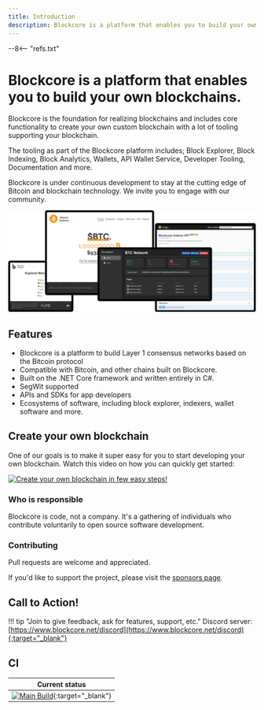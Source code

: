 ```yaml
---
title: Introduction
description: Blockcore is a platform that enables you to build your own blockchains.
---
```

--8<-- "refs.txt"

# Blockcore is a platform that enables you to build your own blockchains.

Blockcore is the foundation for realizing blockchains and includes core functionality to create your own custom blockchain with a lot of tooling supporting your blockchain.

The tooling as part of the Blockcore platform includes; Block Explorer, Block Indexing, Block Analytics, Wallets, API Wallet Service, Developer Tooling, Documentation and more.

Blockcore is under continuous development to stay at the cutting edge of Bitcoin and blockchain technology. We invite you to engage with our community.

![](./img/BlockcoreScreenshots.png)

## Features

* Blockcore is a platform to build Layer 1 consensus networks based on the Bitcoin protocol
* Compatible with Bitcoin, and other chains built on Blockcore.
* Built on the .NET Core framework and written entirely in C#.
* SegWit supported
* APIs and SDKs for app developers
* Ecosystems of software, including block explorer, indexers, wallet software and more.

## Create your own blockchain

One of our goals is to make it super easy for you to start developing your own blockchain. Watch this video on how you can quickly get started:

[![Create your own blockchain in few easy steps!](https://img.youtube.com/vi/cChDtZ1zllg/mqdefault.jpg)](https://www.youtube.com/watch?v=cChDtZ1zllg "Create your own blockchain in few easy steps!")

### Who is responsible

Blockcore is code, not a company. It's a gathering of individuals who contribute voluntarily to open source software development.

### Contributing

Pull requests are welcome and appreciated.

If you'd like to support the project, please visit the [sponsors page](https://www.blockcore.net/sponsors).

## Call to Action!

!!! tip "Join to give feedback, ask for features, support, etc."
	Discord server: [https://www.blockcore.net/discord](https://www.blockcore.net/discord){:target="_blank"}  

## CI

| Current status                                               |
| ------------------------------------------------------------ |
| [![Main Build](https://github.com/block-core/documentation/actions/workflows/publish.yml/badge.svg)](https://github.com/block-core/documentation/actions/workflows/publish.yml){:target="_blank"} |
